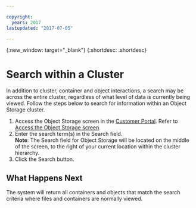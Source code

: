 ```yaml
---

copyright:
  years: 2017
lastupdated: "2017-07-05"

---
```

{:new_window: target="_blank"}
{:shortdesc: .shortdesc}

# Search within a Cluster

In addition to cluster, container and object interactions, a search may be across the entire cluster, regardless of what level of data is currently being viewed. Follow the steps below to search for information within an Object Storage cluster.

1. Access the Object Storage screen in the [Customer Portal](https://control.softlayer.com/). Refer to [Access the Object Storage screen](access-object-storage-screen.html).
2. Enter the search term(s) in the Search field. <br/>
   **Note**: The Search field for Object Storage will be located on the middle of the screen, to the right of your current location within the cluster hierarchy.
3. Click the Search button.

## What Happens Next

The system will return all containers and objects that match the search criteria where files and containers are normally viewed. 
